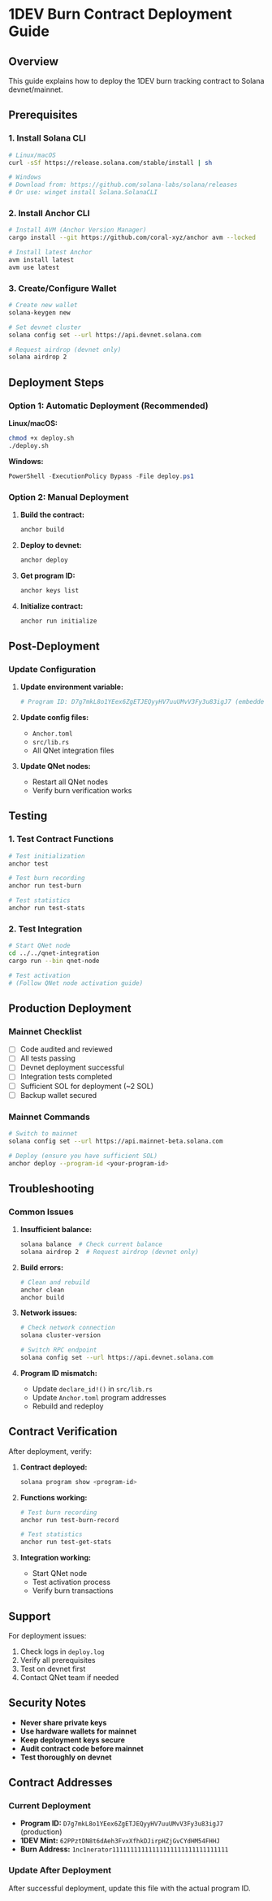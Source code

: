 # 1DEV Burn Contract Deployment Guide

## Overview

This guide explains how to deploy the 1DEV burn tracking contract to Solana devnet/mainnet.

## Prerequisites

### 1. Install Solana CLI
```bash
# Linux/macOS
curl -sSf https://release.solana.com/stable/install | sh

# Windows
# Download from: https://github.com/solana-labs/solana/releases
# Or use: winget install Solana.SolanaCLI
```

### 2. Install Anchor CLI
```bash
# Install AVM (Anchor Version Manager)
cargo install --git https://github.com/coral-xyz/anchor avm --locked

# Install latest Anchor
avm install latest
avm use latest
```

### 3. Create/Configure Wallet
```bash
# Create new wallet
solana-keygen new

# Set devnet cluster
solana config set --url https://api.devnet.solana.com

# Request airdrop (devnet only)
solana airdrop 2
```

## Deployment Steps

### Option 1: Automatic Deployment (Recommended)

**Linux/macOS:**
```bash
chmod +x deploy.sh
./deploy.sh
```

**Windows:**
```powershell
PowerShell -ExecutionPolicy Bypass -File deploy.ps1
```

### Option 2: Manual Deployment

1. **Build the contract:**
   ```bash
   anchor build
   ```

2. **Deploy to devnet:**
   ```bash
   anchor deploy
   ```

3. **Get program ID:**
   ```bash
   anchor keys list
   ```

4. **Initialize contract:**
   ```bash
   anchor run initialize
   ```

## Post-Deployment

### Update Configuration

1. **Update environment variable:**
   ```bash
   # Program ID: D7g7mkL8o1YEex6ZgETJEQyyHV7uuUMvV3Fy3u83igJ7 (embedded in node)
   ```

2. **Update config files:**
   - `Anchor.toml`
   - `src/lib.rs`
   - All QNet integration files

3. **Update QNet nodes:**
   - Restart all QNet nodes
   - Verify burn verification works

## Testing

### 1. Test Contract Functions
```bash
# Test initialization
anchor test

# Test burn recording
anchor run test-burn

# Test statistics
anchor run test-stats
```

### 2. Test Integration
```bash
# Start QNet node
cd ../../qnet-integration
cargo run --bin qnet-node

# Test activation
# (Follow QNet node activation guide)
```

## Production Deployment

### Mainnet Checklist

- [ ] Code audited and reviewed
- [ ] All tests passing
- [ ] Devnet deployment successful
- [ ] Integration tests completed
- [ ] Sufficient SOL for deployment (~2 SOL)
- [ ] Backup wallet secured

### Mainnet Commands
```bash
# Switch to mainnet
solana config set --url https://api.mainnet-beta.solana.com

# Deploy (ensure you have sufficient SOL)
anchor deploy --program-id <your-program-id>
```

## Troubleshooting

### Common Issues

1. **Insufficient balance:**
   ```bash
   solana balance  # Check current balance
   solana airdrop 2  # Request airdrop (devnet only)
   ```

2. **Build errors:**
   ```bash
   # Clean and rebuild
   anchor clean
   anchor build
   ```

3. **Network issues:**
   ```bash
   # Check network connection
   solana cluster-version
   
   # Switch RPC endpoint
   solana config set --url https://api.devnet.solana.com
   ```

4. **Program ID mismatch:**
   - Update `declare_id!()` in `src/lib.rs`
   - Update `Anchor.toml` program addresses
   - Rebuild and redeploy

## Contract Verification

After deployment, verify:

1. **Contract deployed:**
   ```bash
   solana program show <program-id>
   ```

2. **Functions working:**
   ```bash
   # Test burn recording
   anchor run test-burn-record
   
   # Test statistics
   anchor run test-get-stats
   ```

3. **Integration working:**
   - Start QNet node
   - Test activation process
   - Verify burn transactions

## Support

For deployment issues:
1. Check logs in `deploy.log`
2. Verify all prerequisites
3. Test on devnet first
4. Contact QNet team if needed

## Security Notes

- **Never share private keys**
- **Use hardware wallets for mainnet**
- **Keep deployment keys secure**
- **Audit contract code before mainnet**
- **Test thoroughly on devnet**

## Contract Addresses

### Current Deployment
- **Program ID:** `D7g7mkL8o1YEex6ZgETJEQyyHV7uuUMvV3Fy3u83igJ7` (production)
- **1DEV Mint:** `62PPztDN8t6dAeh3FvxXfhkDJirpHZjGvCYdHM54FHHJ`
- **Burn Address:** `1nc1nerator11111111111111111111111111111111`

### Update After Deployment
After successful deployment, update this file with the actual program ID. 
